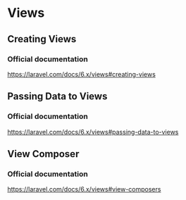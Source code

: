 # Views
## Creating Views
### Official documentation
https://laravel.com/docs/6.x/views#creating-views
## Passing Data to Views
### Official documentation
https://laravel.com/docs/6.x/views#passing-data-to-views
## View Composer
### Official documentation
https://laravel.com/docs/6.x/views#view-composers
